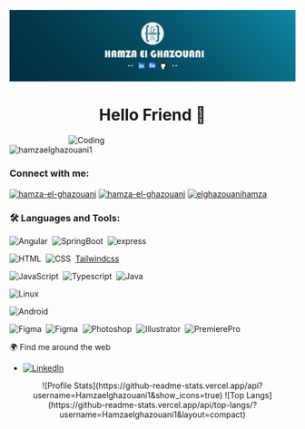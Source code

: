 [![MasterHead](Banner-Linkedin-01.png)](https://github.com/Hamzaelghazouani1)
<h1 align="center">Hello Friend 👋</h1>
<img align="right" alt="Coding" width="400" src="https://i.pinimg.com/originals/2a/53/65/2a53651a35816f499270d8275fd5318f.gif">


<p align="left"> <img src="https://komarev.com/ghpvc/?username=hamzaelghazouani1&label=Profile%20views&color=0e75b6&style=flat" alt="hamzaelghazouani1" /> </p>

<h3 align="left">Connect with me:</h3>
<p align="left">
<a href="https://linkedin.com/in/hamza-el-ghazouani" target="blank"><img align="center" src="https://raw.githubusercontent.com/rahuldkjain/github-profile-readme-generator/master/src/images/icons/Social/linked-in-alt.svg" alt="hamza-el-ghazouani" height="30" width="40" /></a>
  <a href="https://www.behance.net/hamzaehgha" target="blank"><img align="center" src="https://raw.githubusercontent.com/rahuldkjain/github-profile-readme-generator/master/src/images/icons/Social/behance.svg" alt="hamza-el-ghazouani" height="30" width="40" /></a>
  <a href="https://www.hackerrank.com/elghazouanihamza" target="_blank"><img align="center" src="https://raw.githubusercontent.com/rahuldkjain/github-profile-readme-generator/master/src/images/icons/Social/hackerrank.svg" alt="elghazouanihamza" height="30" width="40" /></a>
</p>

<h3 align="left"> 🛠  Languages and Tools:</h3>

![Angular](https://img.shields.io/badge/Angular-05122A?style=flat&logo=Angular&logoColor=red)&nbsp;
![SpringBoot](https://img.shields.io/badge/Spring-boot-05122A?style=flat&logo=Spring-boot&logoColor=green)&nbsp;
![express](https://img.shields.io/badge/Express.Js-05122A?style=flat&logo=express&logoColor=#000000)&nbsp;

![HTML](https://img.shields.io/badge/-HTML-05122A?style=flat&logo=HTML5)&nbsp;
![CSS](https://img.shields.io/badge/-CSS-05122A?style=flat&logo=CSS3&logoColor=1572B6)&nbsp;
[Tailwindcss](https://img.shields.io/badge/Tailwindcss-121212?style=flat&logo=tailwindcss&logoColor=blue)&nbsp;


![JavaScript](https://img.shields.io/badge/-JavaScript-05122A?style=flat&logo=javascript)&nbsp;
![Typescript](https://img.shields.io/badge/-TypeScript-05122A?style=flat&logo=typescript)&nbsp;
![Java](https://img.shields.io/badge/-Java-05122A?style=flat&logo=java)&nbsp;


![Linux](https://img.shields.io/badge/-Linux-05122A?style=flat&logo=linux)&nbsp;


![Android](https://img.shields.io/badge/-Android-05122A?style=flat&logo=android)&nbsp;

![Figma](https://img.shields.io/badge/-Figma-05122A?style=figma&logo=figma)&nbsp;
![Figma](https://img.shields.io/badge/-Xd-05122A?style=xd&logo=xd)&nbsp;
![Photoshop](https://img.shields.io/badge/-Photoshop-05122A?style=photoshop&logo=photoshop)&nbsp;
![Illustrator](https://img.shields.io/badge/-Illustrator-05122A?style=illustrator&logo=illustrator)&nbsp;
![PremierePro](https://img.shields.io/badge/-PremierePro-05122A?style=PremierePro&logo=PremierePro)&nbsp;

  🌍 Find me around the web 
- [![LinkedIn](https://img.shields.io/badge/LinkedIn-0077B5?style=for-the-badge&logo=linkedin&logoColor=white)](https://www.linkedin.com/in/hamza-el-ghazouani)

<p align="center">
![Profile Stats](https://github-readme-stats.vercel.app/api?username=Hamzaelghazouani1&show_icons=true)
![Top Langs](https://github-readme-stats.vercel.app/api/top-langs/?username=Hamzaelghazouani1&layout=compact) 
</p>
